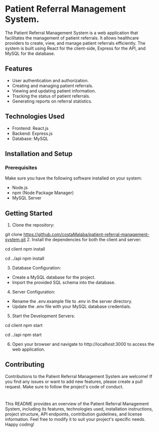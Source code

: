 # Patient Referral Management System.

The Patient Referral Management System is a web application that facilitates the management of patient referrals. It allows healthcare providers to create, view, and manage patient referrals efficiently. The system is built using React for the client-side, Express for the API, and MySQL for the database.

## Features
* User authentication and authorization.
* Creating and managing patient referrals.
* Viewing and updating patient information.
* Tracking the status of patient referrals.
* Generating reports on referral statistics.

## Technologies Used
* Frontend: React.js
* Backend: Express.js
* Database: MySQL

## Installation and Setup
### Prerequisites
Make sure you have the following software installed on your system:

* Node.js
* npm (Node Package Manager)
* MySQL Server

## Getting Started
1. Clone the repository:

git clone https://github.com/costaMalaba/patient-referral-management-system.git
2. Install the dependencies for both the client and server:

cd client
npm install

cd ../api
npm install

3. Database Configuration:
* Create a MySQL database for the project.
* Import the provided SQL schema into the database.

4. Server Configuration:
* Rename the .env.example file to .env in the server directory.
* Update the .env file with your MySQL database credentials.

5. Start the Development Servers:

cd client
npm start

cd ../api
npm start

6. Open your browser and navigate to http://localhost:3000 to access the web application.

## Contributing
Contributions to the Patient Referral Management System are welcome! If you find any issues or want to add new features, please create a pull request. Make sure to follow the project's code of conduct.

#
This README provides an overview of the Patient Referral Management System, including its features, technologies used, installation instructions, project structure, API endpoints, contribution guidelines, and license information. Feel free to modify it to suit your project's specific needs. Happy coding!